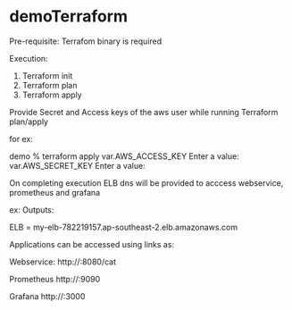 # demoTerraform

Pre-requisite: Terrafom binary is required

Execution:

1) Terraform init
2) Terraform plan
3) Terraform apply

Provide Secret and Access keys of the aws user while running Terraform plan/apply

for ex:

demo % terraform apply
var.AWS_ACCESS_KEY
  Enter a value: <access key>
var.AWS_SECRET_KEY
  Enter a value: <secret key>
  
On completing execution ELB dns will be provided to acccess webservice, prometheus and grafana

ex:
Outputs:

ELB = my-elb-782219157.ap-southeast-2.elb.amazonaws.com

Applications can be accessed using links as:

 Webservice:
 http://<ELB Output>:8080/cat
  
 Prometheus
 http://<ELB Output>:9090
  
 Grafana 
 http://<ELB Output>:3000
